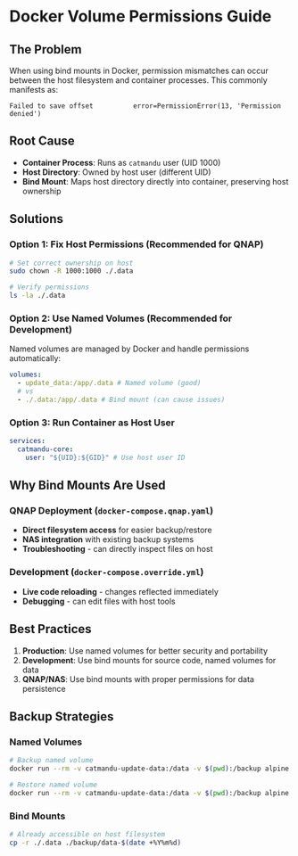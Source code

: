 # Docker Volume Permissions Guide

## The Problem

When using bind mounts in Docker, permission mismatches can occur between the host filesystem and container processes. This commonly manifests as:

```
Failed to save offset          error=PermissionError(13, 'Permission denied')
```

## Root Cause

- **Container Process**: Runs as `catmandu` user (UID 1000)
- **Host Directory**: Owned by host user (different UID)
- **Bind Mount**: Maps host directory directly into container, preserving host ownership

## Solutions

### Option 1: Fix Host Permissions (Recommended for QNAP)

```bash
# Set correct ownership on host
sudo chown -R 1000:1000 ./.data

# Verify permissions
ls -la ./.data
```

### Option 2: Use Named Volumes (Recommended for Development)

Named volumes are managed by Docker and handle permissions automatically:

```yaml
volumes:
  - update_data:/app/.data # Named volume (good)
  # vs
  - ./.data:/app/.data # Bind mount (can cause issues)
```

### Option 3: Run Container as Host User

```yaml
services:
  catmandu-core:
    user: "${UID}:${GID}" # Use host user ID
```

## Why Bind Mounts Are Used

### QNAP Deployment (`docker-compose.qnap.yaml`)

- **Direct filesystem access** for easier backup/restore
- **NAS integration** with existing backup systems
- **Troubleshooting** - can directly inspect files on host

### Development (`docker-compose.override.yml`)

- **Live code reloading** - changes reflected immediately
- **Debugging** - can edit files with host tools

## Best Practices

1. **Production**: Use named volumes for better security and portability
2. **Development**: Use bind mounts for source code, named volumes for data
3. **QNAP/NAS**: Use bind mounts with proper permissions for data persistence

## Backup Strategies

### Named Volumes

```bash
# Backup named volume
docker run --rm -v catmandu-update-data:/data -v $(pwd):/backup alpine tar czf /backup/update_data_backup.tar.gz -C /data .

# Restore named volume
docker run --rm -v catmandu-update-data:/data -v $(pwd):/backup alpine tar xzf /backup/update_data_backup.tar.gz -C /data
```

### Bind Mounts

```bash
# Already accessible on host filesystem
cp -r ./.data ./backup/data-$(date +%Y%m%d)
```

